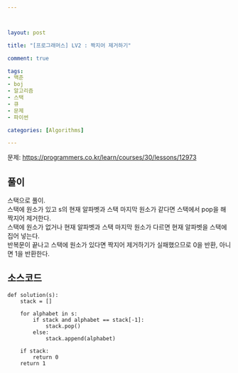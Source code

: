 ```yaml
---



layout: post

title: "[프로그래머스] LV2 : 짝지어 제거하기"

comment: true

tags:
- 백준
- boj
- 알고리즘
- 스택
- 큐
- 문제
- 파이썬

categories: [Algorithms]

---
```



문제: https://programmers.co.kr/learn/courses/30/lessons/12973
  
## 풀이
스택으로 풀이.  
스택에 원소가 있고 s의 현재 알파벳과 스택 마지막 원소가 같다면 스택에서 pop을 해 짝지어 제거한다.  
스택에 원소가 없거나 현재 알파벳과 스택 마지막 원소가 다르면 현재 알파벳을 스택에 집어 넣는다.  
반복문이 끝나고 스택에 원소가 있다면 짝지어 제거하기가 실패했으므로 0을 반환, 아니면 1을 반환한다.  

## 소스코드
```
def solution(s):
    stack = []
    
    for alphabet in s:
        if stack and alphabet == stack[-1]:
            stack.pop()
        else:
            stack.append(alphabet)
    
    if stack:
        return 0
    return 1
```

